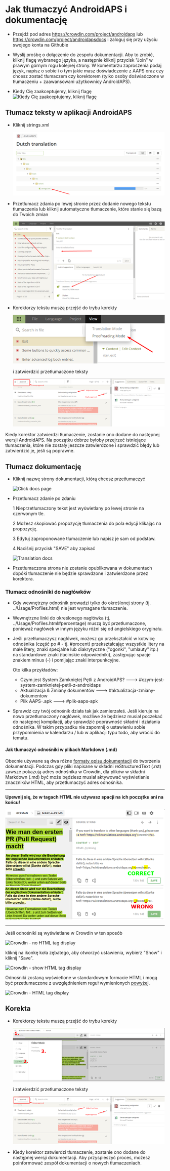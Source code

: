 # Jak tłumaczyć AndroidAPS i dokumentację

* Przejdź pod adres <https://crowdin.com/project/androidaps> lub <https://crowdin.com/project/androidapsdocs> i zaloguj się przy użyciu swojego konta na Githubie

* Wyślij prośbę o dołączenie do zespołu dokumentacji. Aby to zrobić, kliknij flagę wybranego języka, a następnie kliknij przycisk "Join" w prawym górnym rogu kolejnej strony. W komentarzu zaproszenia podaj język, napisz o sobie i o tym jakie masz doświadczenie z AAPS oraz czy chcesz zostać tłumaczem czy korektorem (tylko osoby doświadczone w tłumaczeniu + zaawansowani użytkownicy AndroidAPS).

* Kiedy Cię zaakceptujemy, kliknij flagę ![Kiedy Cię zaakceptujemy, kliknij flagę](./images/translation_flags2019.png)

## Tłumacz teksty w aplikacji AndroidAPS

* Kliknij strings.xml
    
    ![Kliknij strings.xml](./images/translations-click-strings.png)

* Przetłumacz zdania po lewej stronie przez dodanie nowego tekstu tłumaczenia lub kliknij automatyczne tłumaczenie, które stanie się bazą do Twoich zmian
    
    ![Translation app](./images/translations-translate.png)

* Korektorzy tekstu muszą przejść do trybu korekty
    
    ![Proofreading mode app](./images/translations-proofreading-mode.png)
    
    i zatwierdzić przetłumaczone teksty
    
    ![approve text](./images/translations-proofreading.png)

Kiedy korektor zatwierdzi tłumaczenie, zostanie ono dodane do następnej wersji AndroidAPS. Na początku dobrze byłoby przejrzeć istniejące tłumaczenia, które nie zostały jeszcze zatwierdzone i sprawdzić błędy lub zatwierdzić je, jeśli są poprawne.

## Tłumacz dokumentację

* Kliknij nazwę strony dokumentacji, którą chcesz przetłumaczyć
    
    ![Click docs page](./images/translation_WikiPage.png)

* Przetłumacz zdanie po zdaniu
    
    1 Nieprzetłumaczony tekst jest wyświetlany po lewej stronie na czerwonym tle.
    
    2 Możesz skopiować propozycję tłumaczenia do pola edycji klikając na propozycję.
    
    3 Edytuj zaproponowane tłumaczenie lub napisz je sam od podstaw.
    
    4 Naciśnij przycisk "SAVE" aby zapisać
    
    ![Translation docs](./images/translation_WikiTranslate.png)

* Przetłumaczona strona nie zostanie opublikowana w dokumentach dopóki tłumaczenie nie będzie sprawdzone i zatwierdzone przez korektora.

### Tłumacz odnośniki do nagłówków

* Gdy wewnętrzny odnośnik prowadzi tylko do określonej strony (tj. ../Usage/Profiles.html) nie jest wymagane tłumaczenie.
* Wewnętrzne linki do określonego nagłówka (tj. ../Usage/Profiles.html#percentage) muszą być przetłumaczone, ponieważ nagłówek w innym języku różni się od angielskiego oryginału.
* Jeśli przetłumaczysz nagłówek, możesz go przekształcić w kotwicę odnośnika (część po # - tj. #procent) przekształcając wszystkie litery na małe litery, znaki specjalne lub diakrytyczne ("ogonki", "umlauty" itp.) na standardowe znaki (łacińskie odpowiedniki), zastępując spacje znakiem minus (-) i pomijając znaki interpunkcyjne.
    
    Oto kilka przykładów:
    
    * Czym jest System Zamkniętej Pętli z AndroidAPS? \---> #czym-jest-system-zamknietej-petli-z-androidaps
    * Aktualizacja & Zmiany dokumentów \---> #aktualizacja-zmiany-dokumentow
    * Plik AAPS-.apk \---> #plik-aaps-apk

* Sprawdź czy twój odnośnik działa tak jak zamierzałeś. Jeśli kieruje na nowo przetłumaczony nagłówek, możliwe że będziesz musiał poczekać do następnej kompilacji, aby sprawdzić poprawność składni i działania odnośnika. W takim przypadku nie zapomnij o ustawieniu sobie przypomnienia w kalendarzu / lub w aplikacji typu todo, aby wrócić do tematu.

#### Jak tłumaczyć odnośniki w plikach Markdown (.md)

Obecnie używane są dwa różne [formaty opisu dokumentacji](./make-a-PR#code-syntax) do tworzenia dokumentacji. Podczas gdy pliki napisane w składni reStructuredText (.rst) zawsze pokazują adres odnośnika w Crowdin, dla plików w składni Markdown (.md) być może będziesz musiał aktywować wyświetlanie znaczników HTML, aby przetłumaczyć adres odnośnika.

* * *

**Upewnij się, że w tagach HTML nie używasz spacji na ich początku ani na końcu!**

![Crodwin - HTML tag without space character](./images/Crowdin_HTMLtag.png)

* * *

Jeśli odnośniki są wyświetlane w Crowdin w ten sposób

![Crowdin - no HTML tag display](./images/CrowdinShowURL1.png)

kliknij na ikonkę koła zębatego, aby otworzyć ustawienia, wybierz "Show" i kliknij "Save".

![Crowdin - show HTML tag display](./images/CrowdinShowURL2.png)

Odnośniki zostaną wyświetlone w standardowym formacie HTML i mogą być przetłumaczone z uwzględnieniem reguł wymienionych [powyżej](./translations#tlumacz-odnosniki-do-naglowkow).

![Crowdin - HTML tag display](./images/CrowdinShowURL3.png)

## Korekta

* Korektorzy tekstu muszą przejść do trybu korekty
    
    ![Proofreading mode docs](./images/translation_WikiProofreading.png)
    
    i zatwierdzić przetłumaczone teksty
    
    ![approve text](./images/translations-proofreading.png)

* Kiedy korektor zatwierdzi tłumaczenie, zostanie ono dodane do następnej wersji dokumentacji. Aby przyspieszyć proces, możesz poinformować zespół dokumentacji o nowych tłumaczeniach.